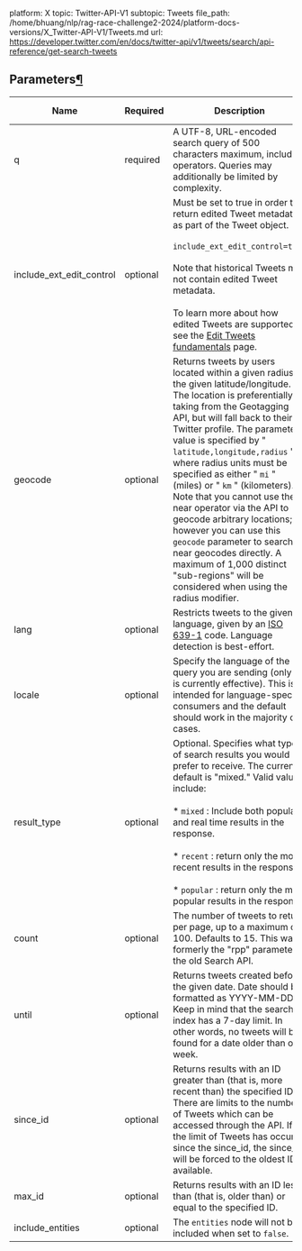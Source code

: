 platform: X
topic: Twitter-API-V1
subtopic: Tweets
file_path: /home/bhuang/nlp/rag-race-challenge2-2024/platform-docs-versions/X_Twitter-API-V1/Tweets.md
url: https://developer.twitter.com/en/docs/twitter-api/v1/tweets/search/api-reference/get-search-tweets


## Parameters[¶](#parameters "Permalink to this headline")

| Name | Required | Description | Default Value | Example |
| --- | --- | --- | --- | --- |
| q   | required | A UTF-8, URL-encoded search query of 500 characters maximum, including operators. Queries may additionally be limited by complexity. |     | `@noradio` |
| include\_ext\_edit\_control | optional | Must be set to true in order to return edited Tweet metadata as part of the Tweet object.<br><br>`include_ext_edit_control=true`<br><br>Note that historical Tweets may not contain edited Tweet metadata.<br><br>To learn more about how edited Tweets are supported, see the [Edit Tweets fundamentals](https://developer.twitter.com/en/docs/twitter-api/v1/edit-tweets) page. |     | `true` |
| geocode | optional | Returns tweets by users located within a given radius of the given latitude/longitude. The location is preferentially taking from the Geotagging API, but will fall back to their Twitter profile. The parameter value is specified by " `latitude,longitude,radius` ", where radius units must be specified as either " `mi` " (miles) or " `km` " (kilometers). Note that you cannot use the near operator via the API to geocode arbitrary locations; however you can use this `geocode` parameter to search near geocodes directly. A maximum of 1,000 distinct "sub-regions" will be considered when using the radius modifier. |     | `37.781157 -122.398720 1mi` |
| lang | optional | Restricts tweets to the given language, given by an [ISO 639-1](http://en.wikipedia.org/wiki/List_of_ISO_639-1_codes) code. Language detection is best-effort. |     | `eu` |
| locale | optional | Specify the language of the query you are sending (only `ja` is currently effective). This is intended for language-specific consumers and the default should work in the majority of cases. |     | `ja` |
| result\_type | optional | Optional. Specifies what type of search results you would prefer to receive. The current default is "mixed." Valid values include:<br><br>\* `mixed` : Include both popular and real time results in the response.<br><br>\* `recent` : return only the most recent results in the response<br><br>\* `popular` : return only the most popular results in the response. |     | `mixed` `recent` `popular` |
| count | optional | The number of tweets to return per page, up to a maximum of 100. Defaults to 15. This was formerly the "rpp" parameter in the old Search API. |     | `100` |
| until | optional | Returns tweets created before the given date. Date should be formatted as YYYY-MM-DD. Keep in mind that the search index has a 7-day limit. In other words, no tweets will be found for a date older than one week. |     | `2015-07-19` |
| since\_id | optional | Returns results with an ID greater than (that is, more recent than) the specified ID. There are limits to the number of Tweets which can be accessed through the API. If the limit of Tweets has occured since the since\_id, the since\_id will be forced to the oldest ID available. |     | `12345` |
| max\_id | optional | Returns results with an ID less than (that is, older than) or equal to the specified ID. |     | `54321` |
| include\_entities | optional | The `entities` node will not be included when set to `false`. |     | `false` |
